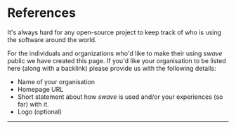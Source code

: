 References
==========

It's always hard for any open-source project to keep track of who is using the software around the world.

For the individuals and organizations who'd like to make their using *swave* public we have created this page.
If you'd like your organisation to be listed here (along with a backlink) please provide us with the following details:

- Name of your organisation
- Homepage URL
- Short statement about how *swave* is used and/or your experiences (so far) with it.
- Logo (optional)

---